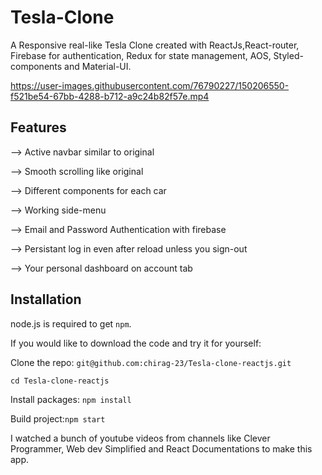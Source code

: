 # Tesla-Clone
A Responsive real-like Tesla Clone created with ReactJs,React-router, Firebase for authentication, Redux for state management, AOS, Styled-components and Material-UI.

https://user-images.githubusercontent.com/76790227/150206550-f521be54-67bb-4288-b712-a9c24b82f57e.mp4


## Features
--> Active navbar similar to original

--> Smooth scrolling like original

--> Different components for each car

--> Working side-menu

--> Email and Password Authentication with firebase

--> Persistant log in even after reload unless you sign-out

--> Your personal dashboard on account tab



## Installation

node.js is required to get `npm`.

If you would like to download the code and try it for yourself:

Clone the repo: `git@github.com:chirag-23/Tesla-clone-reactjs.git`

`cd Tesla-clone-reactjs`

Install packages: `npm install`

Build project:`npm start`


I watched a bunch of youtube videos from channels like Clever Programmer, Web dev Simplified and React Documentations to make this app.


